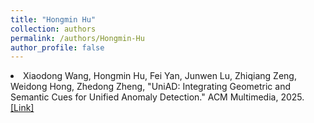 ```yaml
---
title: "Hongmin Hu"
collection: authors
permalink: /authors/Hongmin-Hu
author_profile: false
---
```

 <li> Xiaodong Wang,  Hongmin Hu,  Fei Yan,  Junwen Lu,  Zhiqiang Zeng,  Weidong Hong,  Zhedong Zheng, &quot;UniAD: Integrating Geometric and Semantic Cues for Unified Anomaly Detection.&quot; ACM Multimedia, 2025.<a href='https://zdzheng.xyz/publication/UniAD-In2025'>[Link]</a> </li>